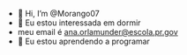 - 👋 Hi, I’m @Morango07
- 👀 Eu estou interessada em dormir
-  meu email é ana.orlamunder@escola.pr.gov
- 🌱 Eu estou aprendendo a programar 
<!---
PouSatanista07/PouSatanista07 is a ✨ special ✨ repository because its `README.md` (this file) appears on your GitHub profile.
You can click the Preview link to take a look at your changes.
--->
